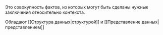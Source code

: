Это совокупность фактов, из которых могут быть сделаны нужные заключения относительно контекста.

Обладают [[Структура данных|структурой]] и [[Представление данных|представлением]]